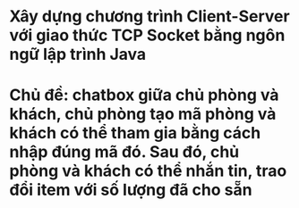 # Xây dựng chương trình Client-Server với giao thức TCP Socket bằng ngôn ngữ lập trình Java
# Chủ đề: chatbox giữa chủ phòng và khách, chủ phòng tạo mã phòng và khách có thể tham gia bằng cách nhập đúng mã đó. Sau đó, chủ phòng và khách có thể nhắn tin, trao đổi item với số lượng đã cho sẵn  

